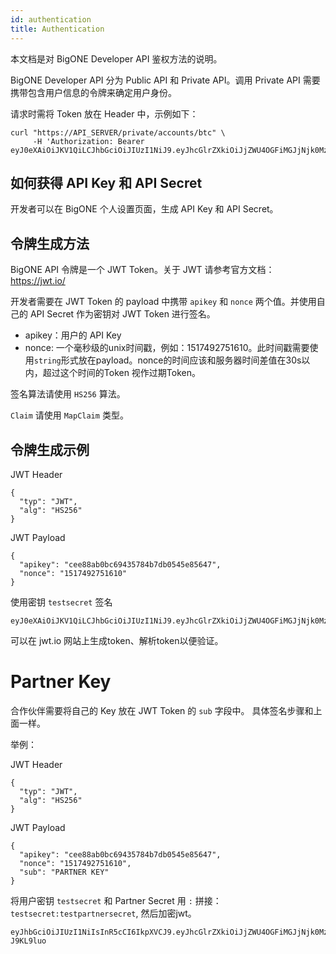 ```yaml
---
id: authentication
title: Authentication
---
```


本文档是对 BigONE Developer API 鉴权方法的说明。

BigONE Developer API 分为 Public API 和 Private API。调用 Private API 需要携带包含用户信息的令牌来确定用户身份。

请求时需将 Token 放在 Header 中，示例如下：

```
curl "https://API_SERVER/private/accounts/btc" \
     -H 'Authorization: Bearer eyJ0eXAiOiJKV1QiLCJhbGciOiJIUzI1NiJ9.eyJhcGlrZXkiOiJjZWU4OGFiMGJjNjk0MzU3ODRiN2RiMDU0NWU4NTY0NyIsIm5vbmNlIjoiMTUxNzQ5Mjc1MTYxMCJ9.NsJ6Jc6aD56O0CrYLWRE9LwwKhVgnX4rInoPWQdn4Gw'
```

## 如何获得 API Key 和 API Secret

开发者可以在 BigONE 个人设置页面，生成 API Key 和 API Secret。
## 令牌生成方法

BigONE API 令牌是一个 JWT Token。关于 JWT 请参考官方文档：https://jwt.io/

开发者需要在 JWT Token 的 payload 中携带 `apikey` 和 `nonce` 两个值。并使用自己的 API Secret 作为密钥对 JWT Token 进行签名。

* apikey：用户的 API Key
* nonce: 一个毫秒级的unix时间戳，例如：1517492751610。此时间戳需要使用`string`形式放在payload。nonce的时间应该和服务器时间差值在30s以内，超过这个时间的Token 视作过期Token。

签名算法请使用 `HS256` 算法。

`Claim` 请使用 `MapClaim` 类型。

## 令牌生成示例

JWT Header
```
{
  "typ": "JWT",
  "alg": "HS256"
}
```

JWT Payload
```
{
  "apikey": "cee88ab0bc69435784b7db0545e85647",
  "nonce": "1517492751610"
}
```

使用密钥 `testsecret` 签名

```
eyJ0eXAiOiJKV1QiLCJhbGciOiJIUzI1NiJ9.eyJhcGlrZXkiOiJjZWU4OGFiMGJjNjk0MzU3ODRiN2RiMDU0NWU4NTY0NyIsIm5vbmNlIjoiMTUxNzQ5Mjc1MTYxMCJ9.PYwGqqINj4WIIDmMUzjq9uUOFMnxjnLBN7ov8OEWibg
```

可以在 jwt.io 网站上生成token、解析token以便验证。


# Partner Key

合作伙伴需要将自己的 Key 放在 JWT Token 的 `sub` 字段中。 具体签名步骤和上面一样。

举例：

JWT Header
```
{
  "typ": "JWT",
  "alg": "HS256"
}
```

JWT Payload
```
{
  "apikey": "cee88ab0bc69435784b7db0545e85647",
  "nonce": "1517492751610",
  "sub": "PARTNER KEY"
}
```

将用户密钥 `testsecret` 和 Partner Secret 用 `:` 拼接：`testsecret:testpartnersecret`, 然后加密jwt。

```
eyJhbGciOiJIUzI1NiIsInR5cCI6IkpXVCJ9.eyJhcGlrZXkiOiJjZWU4OGFiMGJjNjk0MzU3ODRiN2RiMDU0NWU4NTY0NyIsIm5vbmNlIjoiMTUxNzQ5Mjc1MTYxMCIsInN1YiI6IlBBUlRORVIgS0VZIn0.XNsxzByYEwzVTgG2xD4YFbuSUuPTa7Y0qb-J9KL9luo
```



